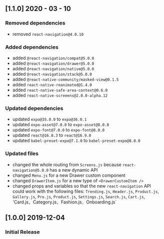 ## [1.1.0] 2020 - 03 - 10
### Removed dependencies
- removed `react-navigation@4.0.10`
### Added dependencies
- added `@react-navigation/compat@5.0.0`
- added `@react-navigation/drawer@5.0.0`
- added `@react-navigation/native@5.0.0`
- added `@react-navigation/stack@5.0.0`
- added `@react-native-community/masked-view@0.1.5`
- added `react-native-reanimated@1.4.0`
- added `react-native-safe-area-context@0.6.0`
- added `react-native-screeens@2.0.0-alpha.12`
### Updated dependencies
- updated `expo@35.0.0` to `expo@36.0.1`
- updated `expo-asset@7.0.0` to `expo-asset@8.0.0`
- updated `expo-font@7.0.0` to `expo-font@8.0.0`
- updated `react@16.8.3` to `react@16.9.0`
- updated `babel-preset-expo@7.1.0` to `babel-preset-expo@8.0.0`
### Updated files
- changed the whole routing from `Screens.js` because `react-navigation@5.0.0` has a new dynamic API
- changed `Menu.js` for a new Drawer custom component
- changed `DrawerItem.js` for a new type of `<DrawerCustomItem />`
- changed props and variables so that the new `react-navigation` API could work with the following files: `Trending.js`, `Header.js`, `Product.js`, `Gallery.js`, `Pro.js`, `Product.js`, `Settings.js`, `Search.js`, `Cart.js`, 'Card.js`, `Category.js`, `Fashion.js`, `Onboarding.js`
## [1.0.0] 2019-12-04

### Initial Release

